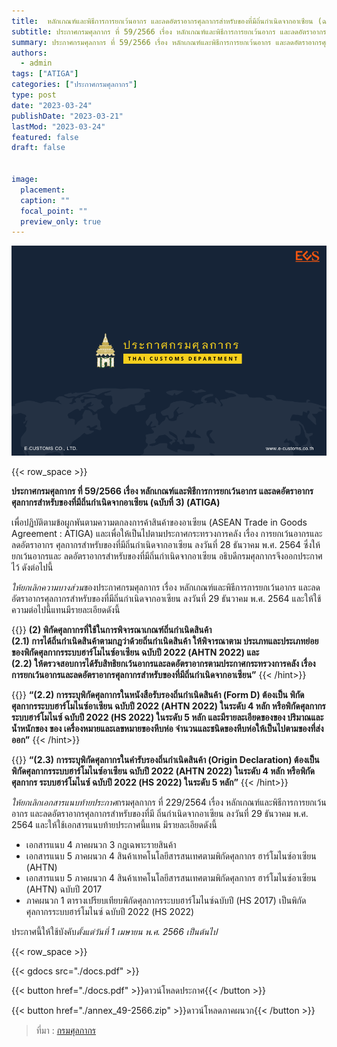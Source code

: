 ```yaml
---
title: 	หลักเกณฑ์และพิธีการการยกเว้นอากร และลดอัตราอากรศุลกากรสำหรับของที่มีถิ่นกำเนิดจากอาเซียน (ฉบับที่ 3)(ATIGA)
subtitle: ประกาศกรมศุลกากร ที่ 59/2566 เรื่อง หลักเกณฑ์และพิธีการการยกเว้นอากร และลดอัตราอากรศุลกากรสำหรับของที่มีถิ่นกำเนิดจากอาเซียน (ฉบับที่ 3) (ATIGA)
summary: ประกาศกรมศุลกากร ที่ 59/2566 เรื่อง หลักเกณฑ์และพิธีการการยกเว้นอากร และลดอัตราอากรศุลกากรสำหรับของที่มีถิ่นกำเนิดจากอาเซียน (ฉบับที่ 3) (ATIGA) 
authors:
  - admin
tags: ["ATIGA"]
categories: ["ประกาศกรมศุลกากร"]
type: post
date: "2023-03-24"
publishDate: "2023-03-21"
lastMod: "2023-03-24"
featured: false
draft: false


image:
  placement:
  caption: ""
  focal_point: ""
  preview_only: true
---
```


![](featured.png)

{{< row_space >}}

**ประกาศกรมศุลกากร ที่ 59/2566 เรื่อง หลักเกณฑ์และพิธีการการยกเว้นอากร และลดอัตราอากรศุลกากรสำหรับของที่มีถิ่นกำเนิดจากอาเซียน (ฉบับที่ 3) (ATIGA)** 

เพื่อปฏิบัติตามข้อผูกพันตามความตกลงการค้าสินค้าของอาเซียน (ASEAN Trade in Goods Agreement : ATIGA) และเพื่อให้เป็นไปตามประกาศกระทรวงการคลัง เรื่อง การยกเว้นอากรและลดอัตราอากร ศุลกากรสำหรับของที่มีถิ่นกำเนิดจากอาเซียน ลงวันที่ 28 ธันวาคม พ.ศ. 2564 ซึ่งให้ยกเว้นอากรและ ลดอัตราอากรสำหรับของที่มีถิ่นกำเนิดจากอาเซียน อธิบดีกรมศุลกากรจึงออกประกาศไว้ ดังต่อไปนี้

*ให้ยกเลิกความบางส่วน*ของประกาศกรมศุลกากร เรื่อง หลักเกณฑ์และพิธีการการยกเว้นอากร และลดอัตราอากรศุลกากรสำหรับของที่มีถิ่นกำเนิดจากอาเซียน ลงวันที่ 29 ธันวาคม พ.ศ. 2564 และให้ใช้ความต่อไปนี้แทนมีรายละเอียดดังนี้

{{<hint success>}}
**(2) พิกัดศุลกากรที่ใช้ในการพิจารณาเกณฑ์ถิ่นกำเนิดสินค้า  
  (2.1) การได้ถิ่นกำเนิดสินค้าตามกฎว่าด้วยถิ่นกำเนิดสินค้า ให้พิจารณาตาม ประเภทและประเภทย่อยของพิกัดศุลกากรระบบฮาร์โมไนซ์อาเซียน ฉบับปี 2022 (AHTN 2022) และ   
  (2.2) ให้ตรวจสอบการได้รับสิทธิยกเว้นอากรและลดอัตราอากรตามประกาศกระทรวงการคลัง เรื่อง การยกเว้นอากรและลดอัตราอากรศุลกากรสำหรับของที่มีถิ่นกำเนิดจากอาเซียน”**
{{< /hint>}}

{{<hint warning>}}
**“(2.2) การระบุพิกัดศุลกากรในหนังสือรับรองถิ่นกำเนิดสินค้า (Form D) ต้องเป็น พิกัดศุลกากรระบบฮาร์โมไนซ์อาเซียน ฉบับปี 2022 (AHTN 2022) ในระดับ 4 หลัก หรือพิกัดศุลกากร ระบบฮาร์โมไนซ์ ฉบับปี 2022 (HS 2022) ในระดับ 5 หลัก และมีรายละเอียดของของ ปริมาณและน้ำหนักของ ของ เครื่องหมายและเลขหมายของหีบห่อ จำนวนและชนิดของหีบห่อให้เป็นไปตามของที่ส่งออก”**
{{< /hint>}}

{{<hint info>}}
**“(2.3) การระบุพิกัดศุลกากรในคํารับรองถิ่นกำเนิดสินค้า (Origin Declaration) ต้องเป็นพิกัดศุลกากรระบบฮาร์โมไนซ์อาเซียน ฉบับปี 2022 (AHTN 2022) ในระดับ 4 หลัก หรือพิกัดศุลกากร ระบบฮาร์โมไนซ์ ฉบับปี 2022 (HS 2022) ในระดับ 5 หลัก”**
{{< /hint>}}

*ให้ยกเลิกเอกสารแนบท้ายประกาศ*กรมศุลกากร ที่ 229/2564 เรื่อง หลักเกณฑ์และพิธีการการยกเว้นอากร และลดอัตราอากรศุลกากรสำหรับของที่มี ถิ่นกำเนิดจากอาเซียน ลงวันที่ 29 ธันวาคม พ.ศ. 2564 และให้ใช้เอกสารแนบท้ายประกาศนี้แทน มีรายละเอียดดังนี้  

-	เอกสารแนบ 4 ภาคผนวก 3 กฎเฉพาะรายสินค้า
-	เอกสารแนบ 5 ภาคผนวก 4 สินค้าเทคโนโลยีสารสนเทศตามพิกัดศุลกากร ฮาร์โมไนซ์อาเซียน (AHTN)
-	เอกสารแนบ 5 ภาคผนวก 4 สินค้าเทคโนโลยีสารสนเทศตามพิกัดศุลกากร ฮาร์โมไนซ์อาเซียน (AHTN) ฉบับปี 2017
-	ภาคผนวก 1 ตารางเปรียบเทียบพิกัดศุลกากรระบบฮาร์โมไนซ์ฉบับปี (HS 2017) เป็นพิกัดศุลกากรระบบฮาร์โมไนซ์ ฉบับปี 2022 (HS 2022)

ประกาศนี้ให้ใช้บังคับ*ตั้งแต่วันที่ 1 เมษายน พ.ศ. 2566 เป็นต้นไป*

{{< row_space >}}

{{< gdocs src="./docs.pdf" >}}


{{< button href="./docs.pdf" >}}ดาวน์โหลดประกาศ{{< /button >}}



{{< button href="./annex_49-2566.zip" >}}ดาวน์โหลดภาคผนวก{{< /button >}}

> ที่มา : [กรมศุลกากร](https://www.customs.go.th/cont_strc_download_with_docno_date.php?lang=th&top_menu=menu_homepage&current_id=14232932414a505f48464a4f464b49)
